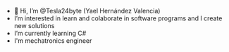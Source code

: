 - 👋 Hi, I’m @Tesla24byte (Yael Hernández Valencia)
-  I’m interested in learn and colaborate in software programs and I create new solutions
-  I’m currently learning C#
-  I'm mechatronics engineer
  

<!---
Tesla24byte/Tesla24byte is a ✨ special ✨ repository because its `README.md` (this file) appears on your GitHub profile.
You can click the Preview link to take a look at your changes.
--->

